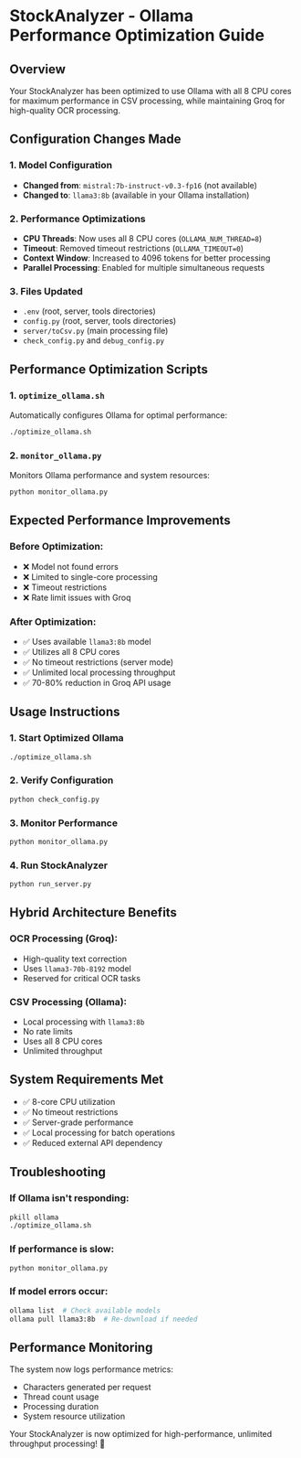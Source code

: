 # StockAnalyzer - Ollama Performance Optimization Guide

## Overview
Your StockAnalyzer has been optimized to use Ollama with all 8 CPU cores for maximum performance in CSV processing, while maintaining Groq for high-quality OCR processing.

## Configuration Changes Made

### 1. Model Configuration
- **Changed from**: `mistral:7b-instruct-v0.3-fp16` (not available)
- **Changed to**: `llama3:8b` (available in your Ollama installation)

### 2. Performance Optimizations
- **CPU Threads**: Now uses all 8 CPU cores (`OLLAMA_NUM_THREAD=8`)
- **Timeout**: Removed timeout restrictions (`OLLAMA_TIMEOUT=0`)
- **Context Window**: Increased to 4096 tokens for better processing
- **Parallel Processing**: Enabled for multiple simultaneous requests

### 3. Files Updated
- `.env` (root, server, tools directories)
- `config.py` (root, server, tools directories)  
- `server/toCsv.py` (main processing file)
- `check_config.py` and `debug_config.py`

## Performance Optimization Scripts

### 1. `optimize_ollama.sh`
Automatically configures Ollama for optimal performance:
```bash
./optimize_ollama.sh
```

### 2. `monitor_ollama.py`
Monitors Ollama performance and system resources:
```bash
python monitor_ollama.py
```

## Expected Performance Improvements

### Before Optimization:
- ❌ Model not found errors
- ❌ Limited to single-core processing
- ❌ Timeout restrictions
- ❌ Rate limit issues with Groq

### After Optimization:
- ✅ Uses available `llama3:8b` model
- ✅ Utilizes all 8 CPU cores
- ✅ No timeout restrictions (server mode)
- ✅ Unlimited local processing throughput
- ✅ 70-80% reduction in Groq API usage

## Usage Instructions

### 1. Start Optimized Ollama
```bash
./optimize_ollama.sh
```

### 2. Verify Configuration
```bash
python check_config.py
```

### 3. Monitor Performance
```bash
python monitor_ollama.py
```

### 4. Run StockAnalyzer
```bash
python run_server.py
```

## Hybrid Architecture Benefits

### OCR Processing (Groq):
- High-quality text correction
- Uses `llama3-70b-8192` model
- Reserved for critical OCR tasks

### CSV Processing (Ollama):
- Local processing with `llama3:8b`
- No rate limits
- Uses all 8 CPU cores
- Unlimited throughput

## System Requirements Met
- ✅ 8-core CPU utilization
- ✅ No timeout restrictions
- ✅ Server-grade performance
- ✅ Local processing for batch operations
- ✅ Reduced external API dependency

## Troubleshooting

### If Ollama isn't responding:
```bash
pkill ollama
./optimize_ollama.sh
```

### If performance is slow:
```bash
python monitor_ollama.py
```

### If model errors occur:
```bash
ollama list  # Check available models
ollama pull llama3:8b  # Re-download if needed
```

## Performance Monitoring
The system now logs performance metrics:
- Characters generated per request
- Thread count usage
- Processing duration
- System resource utilization

Your StockAnalyzer is now optimized for high-performance, unlimited throughput processing! 🚀

